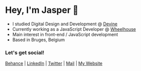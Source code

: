 # Hey, I'm Jasper 👋

- I studied Digital Design and Development @ [Devine]
- Currently working as a JavaScript Developer @ [Wheelhouse]
- Main interest in front-end / JavaScript development
- Based in Bruges, Belgium

### Let's get social!

[Behance] | [LinkedIn] | [Twitter] | [Mail] | [My Website]





[Behance]: https://www.behance.net/jaspervermeul/projects
[LinkedIn]: https://www.linkedin.com/in/jasper-vermeulen-739b88180/
[Twitter]: https://twitter.com/Jaspervermm
[Mail]: mailto:jaspervermeulen@icloud.com
[Devine]: https://www.devine.be
[My Website]: https://jaspervermeulen.com/
[Wheelhouse]: https://www.wheelhouse.be

